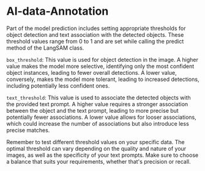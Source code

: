# AI-data-Annotation
Part of the model prediction includes setting appropriate thresholds for object detection and text association with the detected objects. These threshold values range from 0 to 1 and are set while calling the predict method of the LangSAM class.

`box_threshold`: This value is used for object detection in the image. A higher value makes the model more selective, identifying only the most confident object instances, leading to fewer overall detections. A lower value, conversely, makes the model more tolerant, leading to increased detections, including potentially less confident ones.

`text_threshold`: This value is used to associate the detected objects with the provided text prompt. A higher value requires a stronger association between the object and the text prompt, leading to more precise but potentially fewer associations. A lower value allows for looser associations, which could increase the number of associations but also introduce less precise matches.

Remember to test different threshold values on your specific data. The optimal threshold can vary depending on the quality and nature of your images, as well as the specificity of your text prompts. Make sure to choose a balance that suits your requirements, whether that's precision or recall.
